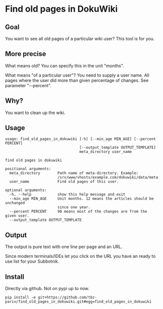 # Find old pages in DokuWiki

## Goal

You want to see all old pages of a particular wiki user? This tool is for you.

## More precise

What means old? You can specify this in the unit "months".

What means "of a particular user"? You need to supply a user name.
All pages where the user did more than given percentage of changes.
See parameter "--percent".

## Why?

You want to clean up the wiki. 


## Usage

```
usage: find_old_pages_in_dokuwiki [-h] [--min_age MIN_AGE] [--percent PERCENT]
                                  [--output_template OUTPUT_TEMPLATE]
                                  meta_directory user_name

find old pages in dokuwiki

positional arguments:
  meta_directory        Path name of meta-directory. Example:
                        /srv/www/vhosts/example.com/dokuwiki/data/meta
  user_name             Find old pages of this user.

optional arguments:
  -h, --help            show this help message and exit
  --min_age MIN_AGE     Unit months. 12 means the articles should be unchanged
                        since one year.
  --percent PERCENT     90 means most of the changes are from the given user.
  --output_template OUTPUT_TEMPLATE
```

## Output

The output is pure text with one line per page and an URL.

Since modern terminals/IDEs let you click on the URL you have an ready to use list for your Subbotnik.

## Install

Directly via github. Not on pypi up to now.

```
pip install -e git+https://github.com/tbz-pariv/find_old_pages_in_dokuwiki.git#egg=find_old_pages_in_dokuwiki
```

